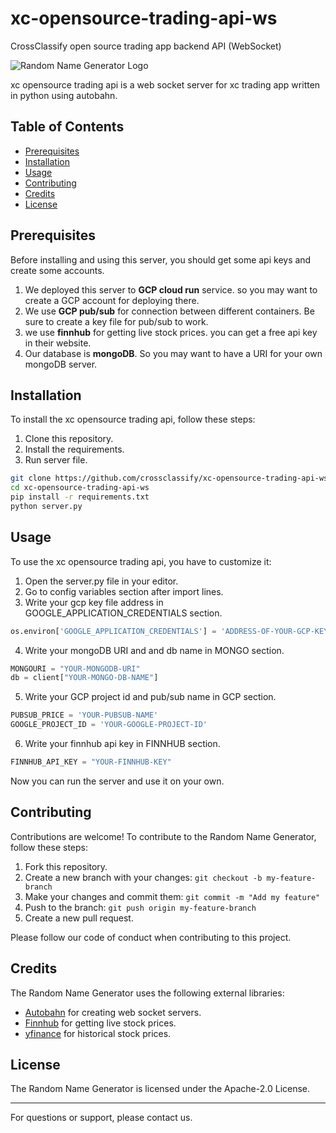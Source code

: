 # xc-opensource-trading-api-ws
CrossClassify open source trading app backend API (WebSocket)

![Random Name Generator Logo](https://example.com/images/logo.png)

xc opensource trading api is a web socket server for xc trading app written in python using autobahn.

## Table of Contents
 
- [Prerequisites](#prerequisites)
- [Installation](#installation)
- [Usage](#usage)
- [Contributing](#contributing)
- [Credits](#credits)
- [License](#license)

## Prerequisites

Before installing and using this server, you should get some api keys and create some accounts.

1. We deployed this server to **GCP cloud run** service. so you may want to create a GCP account for deploying there.
2. We use **GCP pub/sub** for connection between different containers. Be sure to create a key file for pub/sub to work.
3. we use **finnhub** for getting live stock prices. you can get a free api key in their website.
4. Our database is **mongoDB**. So you may want to have a URI for your own mongoDB server.

## Installation

To install the xc opensource trading api, follow these steps:

1. Clone this repository.
2. Install the requirements.
3. Run server file.

```bash
git clone https://github.com/crossclassify/xc-opensource-trading-api-ws.git
cd xc-opensource-trading-api-ws
pip install -r requirements.txt
python server.py
```

## Usage

To use the xc opensource trading api, you have to customize it:

1. Open the server.py file in your editor.
2. Go to config variables section after import lines.
3. Write your gcp key file address in GOOGLE_APPLICATION_CREDENTIALS section.
```python
os.environ['GOOGLE_APPLICATION_CREDENTIALS'] = 'ADDRESS-OF-YOUR-GCP-KEY.JSON-FILE'
```
4. Write your mongoDB URI and and db name in MONGO section.
```python
MONGOURI = "YOUR-MONGODB-URI"
db = client["YOUR-MONGO-DB-NAME"]
```
5. Write your GCP project id and pub/sub name in GCP section.
```python
PUBSUB_PRICE = 'YOUR-PUBSUB-NAME'
GOOGLE_PROJECT_ID = 'YOUR-GOOGLE-PROJECT-ID'
```
6. Write your finnhub api key in FINNHUB section.
```python
FINNHUB_API_KEY = "YOUR-FINNHUB-KEY"
```

Now you can run the server and use it on your own.

## Contributing

Contributions are welcome! To contribute to the Random Name Generator, follow these steps:

1. Fork this repository.
2. Create a new branch with your changes: `git checkout -b my-feature-branch`
3. Make your changes and commit them: `git commit -m "Add my feature"`
4. Push to the branch: `git push origin my-feature-branch`
5. Create a new pull request.

Please follow our code of conduct when contributing to this project.

## Credits

The Random Name Generator uses the following external libraries:

- [Autobahn](https://autobahn.readthedocs.io/en/latest/) for creating web socket servers.
- [Finnhub](https://finnhub.io/) for getting live stock prices.
- [yfinance](https://pypi.org/project/yfinance/) for historical stock prices.

## License

The Random Name Generator is licensed under the Apache-2.0 License.

---

For questions or support, please contact us.
